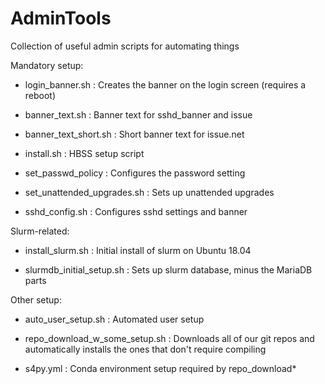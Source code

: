 # AdminTools
Collection of useful admin scripts for automating things

Mandatory setup:

* login_banner.sh : Creates the banner on the login screen (requires a reboot)

* banner_text.sh : Banner text for sshd_banner and issue

* banner_text_short.sh : Short banner text for issue.net

* install.sh : HBSS setup script

* set_passwd_policy : Configures the password setting

* set_unattended_upgrades.sh : Sets up unattended upgrades 

* sshd_config.sh : Configures sshd settings and banner

Slurm-related:

* install_slurm.sh : Initial install of slurm on Ubuntu 18.04

* slurmdb_initial_setup.sh : Sets up slurm database, minus the MariaDB parts

Other setup:

* auto_user_setup.sh : Automated user setup

* repo_download_w_some_setup.sh : Downloads all of our git repos and automatically installs the ones that don't require compiling

* s4py.yml : Conda environment setup required by repo_download*
